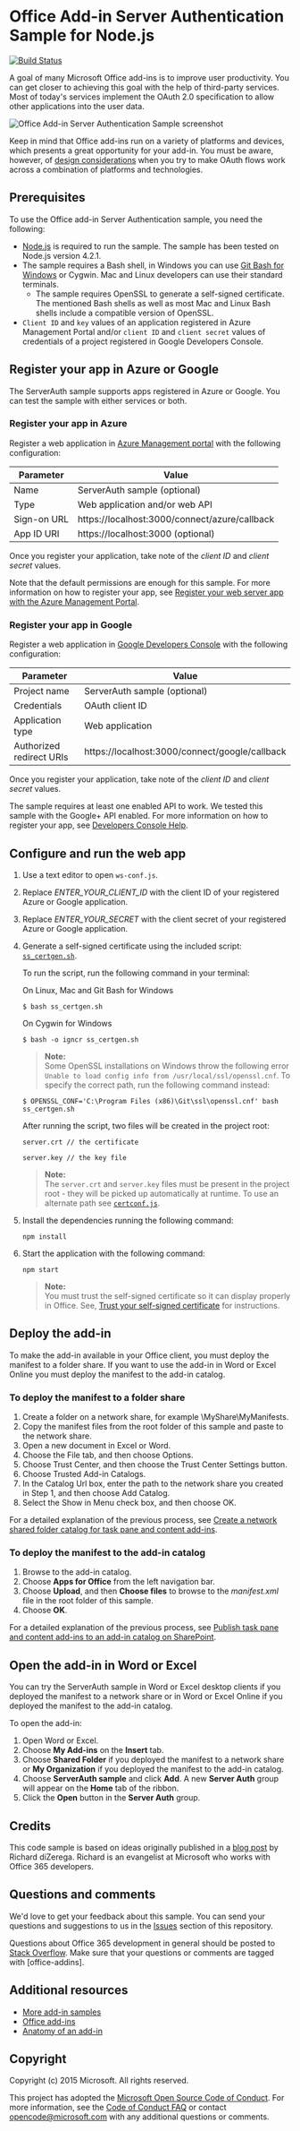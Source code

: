 # Office Add-in Server Authentication Sample for Node.js
[![Build Status](https://travis-ci.org/OfficeDev/Office-Add-in-Nodejs-ServerAuth.svg)](https://travis-ci.org/OfficeDev/Office-Add-in-Nodejs-ServerAuth)

A goal of many Microsoft Office add-ins is to improve user productivity. You can get closer to achieving this goal with the help of third-party services. Most of today's services implement the OAuth 2.0 specification to allow other applications into the user data.

![Office Add-in Server Authentication Sample screenshot](/readme-images/Office-Add-in-Nodejs-ServerAuth.png)

Keep in mind that Office add-ins run on a variety of platforms and devices, which presents a great opportunity for your add-in. You must be aware, however, of [design considerations](https://github.com/OfficeDev/Office-Add-in-Nodejs-ServerAuth/wiki/Office-add-in-design-considerations-when-using-OAuth-2.0-services) when you try to make OAuth flows work across a combination of platforms and technologies.

## Prerequisites

To use the Office add-in Server Authentication sample, you need the following:

* [Node.js](https://nodejs.org/) is required to run the sample. The sample has been tested on Node.js version 4.2.1.
* The sample requires a Bash shell, in Windows you can use [Git Bash for Windows](https://git-for-windows.github.io/) or Cygwin. Mac and Linux developers can use their standard terminals.
    * The sample requires OpenSSL to generate a self-signed certificate. The mentioned Bash shells as well as most Mac and Linux Bash shells include a compatible version of OpenSSL.
* `Client ID` and `key` values of an application registered in Azure Management Portal and/or `client ID` and `client secret` values of credentials of a project registered in Google Developers Console.

## Register your app in Azure or Google

The ServerAuth sample supports apps registered in Azure or Google. You can test the sample with either services or both.

### Register your app in Azure

Register a web application in [Azure Management portal](https://manage.windowsazure.com) with the following configuration:

Parameter | Value
---------|--------
Name | ServerAuth sample (optional)
Type | Web application and/or web API
Sign-on URL | https://localhost:3000/connect/azure/callback
App ID URI | https://localhost:3000 (optional)

Once you register your application, take note of the *client ID* and *client secret* values.

Note that the default permissions are enough for this sample. For more information on how to register your app, see [Register your web server app with the Azure Management Portal](https://msdn.microsoft.com/office/office365/HowTo/add-common-consent-manually#bk_RegisterServerApp).

### Register your app in Google

Register a web application in [Google Developers Console](https://console.developers.google.com) with the following configuration:

Parameter | Value
---------|--------
Project name | ServerAuth sample (optional)
Credentials | OAuth client ID
Application type | Web application
Authorized redirect URIs | https://localhost:3000/connect/google/callback

Once you register your application, take note of the *client ID* and *client secret* values.

The sample requires at least one enabled API to work. We tested this sample with the Google+ API enabled. For more information on how to register your app, see [Developers Console Help](https://developers.google.com/console/help/new/).

## Configure and run the web app

1. Use a text editor to open ```ws-conf.js```.
2. Replace *ENTER_YOUR_CLIENT_ID* with the client ID of your registered Azure or Google application.
3. Replace *ENTER_YOUR_SECRET* with the client secret of your registered Azure or Google application.
4. Generate a self-signed certificate using the included script: [`ss_certgen.sh`](/ss_certgen.sh).

    To run the script, run the following command in your terminal:
    
    On Linux, Mac and Git Bash for Windows
    ```
    $ bash ss_certgen.sh
    ```
    On Cygwin for Windows
    ```
    $ bash -o igncr ss_certgen.sh
    ```
    > **Note:** <br />
    Some OpenSSL installations on Windows throw the following error `Unable to load config info from /usr/local/ssl/openssl.cnf`. To specify the correct path, run the following command instead:
    ```
    $ OPENSSL_CONF='C:\Program Files (x86)\Git\ssl\openssl.cnf' bash ss_certgen.sh
    ```

   After running the script, two files will be created in the project root:
   ```
   server.crt // the certificate
   ```
   
   ```
   server.key // the key file
   ```
   
   > **Note:** <br />
   The `server.crt` and `server.key` files must be present in the project root - they will be picked up automatically at runtime. To use an alternate path see [`certconf.js`](/certconf.js).

5. Install the dependencies running the following command:
    ```
    npm install
    ```

6. Start the application with the following command:
    ```
    npm start
    ```
    
    > **Note:** <br />
    You must trust the self-signed certificate so it can display properly in Office. See, [Trust your self-signed certificate](https://github.com/OfficeDev/Office-add-in-Nodejs-ServerAuth/wiki/Trust-your-self-signed-certificate) for instructions.
    

## Deploy the add-in

To make the add-in available in your Office client, you must deploy the manifest to a folder share. If you want to use the add-in in Word or Excel Online you must deploy the manifest to the add-in catalog.

### To deploy the manifest to a folder share

1. Create a folder on a network share, for example \\MyShare\MyManifests.
2. Copy the manifest files from the root folder of this sample and paste to the network share.
3. Open a new document in Excel or Word.
4. Choose the File tab, and then choose Options.
5. Choose Trust Center, and then choose the Trust Center Settings button.
6. Choose Trusted Add-in Catalogs.
7. In the Catalog Url box, enter the path to the network share you created in Step 1, and then choose Add Catalog.
8. Select the Show in Menu check box, and then choose OK.

For a detailed explanation of the previous process, see [Create a network shared folder catalog for task pane and content add-ins](https://msdn.microsoft.com/library/office/fp123503.aspx).

### To deploy the manifest to the add-in catalog

1. Browse to the add-in catalog.
2. Choose **Apps for Office** from the left navigation bar.
3. Choose **Upload**, and then **Choose files** to browse to the *manifest.xml* file in the root folder of this sample.
4. Choose **OK**.

For a detailed explanation of the previous process, see [Publish task pane and content add-ins to an add-in catalog on SharePoint](https://msdn.microsoft.com/library/office/fp123517.aspx).

## Open the add-in in Word or Excel

You can try the ServerAuth sample in Word or Excel desktop clients if you deployed the manifest to a network share or in Word or Excel Online if you deployed the manifest to the add-in catalog.

To open the add-in:

1. Open Word or Excel.
2. Choose **My Add-ins** on the **Insert** tab.
3. Choose **Shared Folder** if you deployed the manifest to a network share or **My Organization** if you deployed the manifest to the add-in catalog.
4. Choose **ServerAuth sample** and click **Add**. A new **Server Auth** group will appear on the **Home** tab of the ribbon. 
5. Click the **Open** button in the **Server Auth** group. 

## Credits

This code sample is based on ideas originally published in a [blog post](http://blogs.msdn.com/b/richard_dizeregas_blog/archive/2015/08/10/connecting-to-office-365-from-an-office-add-in.aspx) by Richard diZerega. Richard is an evangelist at Microsoft who works with Office 365 developers.

## Questions and comments

We'd love to get your feedback about this sample. You can send your questions and suggestions to us in the [Issues](https://github.com/OfficeDev/Office-add-in-Nodejs-ServerAuth/issues) section of this repository.

Questions about Office 365 development in general should be posted to [Stack Overflow](http://stackoverflow.com/questions/tagged/office-addins). Make sure that your questions or comments are tagged with [office-addins].
  
## Additional resources

* [More add-in samples](https://github.com/OfficeDev?utf8=%E2%9C%93&query=-add-in)
* [Office add-ins](http://msdn.microsoft.com/library/office/jj220060.aspx)
* [Anatomy of an add-in](https://msdn.microsoft.com/library/office/jj220082.aspx#StartBuildingApps_AnatomyofApp)

## Copyright
Copyright (c) 2015 Microsoft. All rights reserved.


This project has adopted the [Microsoft Open Source Code of Conduct](https://opensource.microsoft.com/codeofconduct/). For more information, see the [Code of Conduct FAQ](https://opensource.microsoft.com/codeofconduct/faq/) or contact [opencode@microsoft.com](mailto:opencode@microsoft.com) with any additional questions or comments.
